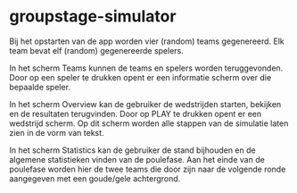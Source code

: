 # groupstage-simulator

Bij het opstarten van de app worden vier (random) teams gegenereerd.
Elk team bevat elf (random) gegenereerde spelers.

In het scherm Teams kunnen de teams en spelers worden teruggevonden.
Door op een speler te drukken opent er een informatie scherm over die bepaalde speler.

In het scherm Overview kan de gebruiker de wedstrijden starten, bekijken en de resultaten terugvinden.
Door op PLAY te drukken opent er een wedstrijd scherm.
Op dit scherm worden alle stappen van de simulatie laten zien in de vorm van tekst.

In het scherm Statistics kan de gebruiker de stand bijhouden en de algemene statistieken vinden van de poulefase.
Aan het einde van de poulefase worden hier de twee teams die door zijn naar de volgende ronde aangegeven met een goude/gele achtergrond.
